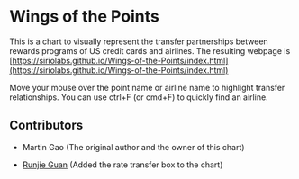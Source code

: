 # Wings of the Points

This is a chart to visually represent the transfer partnerships between rewards programs of US credit cards and airlines. The resulting webpage is [https://siriolabs.github.io/Wings-of-the-Points/index.html](https://siriolabs.github.io/Wings-of-the-Points/index.html)

Move your mouse over the point name or airline name to highlight transfer relationships. You can use ctrl+F (or cmd+F) to quickly find an airline.

## Contributors

* Martin Gao (The original author and the owner of this chart)

* [Runjie Guan](http://anoxic.me) (Added the rate transfer box to the chart)
